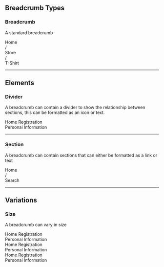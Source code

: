 ## Breadcrumb Types

### Breadcrumb

A standard breadcrumb

<div class="example">
  <div class="ui breadcrumb">
    <a class="section">Home</a>
    <div class="divider"> / </div>
    <a class="section">Store</a>
    <div class="divider"> / </div>
    <div class="active section">T-Shirt</div>
  </div>
</div>  

---

## Elements

### Divider

A breadcrumb can contain a divider to show the relationship between sections, this can be formatted as an icon or text.

<div class="example">
  <div class="ui breadcrumb">
    <a class="section">Home</a>
    <i class="right chevron icon divider"></i>
    <a class="section">Registration</a>
    <i class="right chevron icon divider"></i>
    <div class="active section">Personal Information</div>
  </div>
</div>

---

### Section

A breadcrumb can contain sections that can either be formatted as a link or text

<div class="example">
  <div class="ui breadcrumb">
    <a class="section">Home</a>
    <div class="divider"> / </div>
    <div class="active section">Search</div>
  </div>
</div>

---

## Variations

### Size

A breadcrumb can vary in size

<div class="example">
  <div class="ui small breadcrumb">
    <a class="section">Home</a>
    <i class="right chevron icon divider"></i>
    <a class="section">Registration</a>
    <i class="right chevron icon divider"></i>
    <div class="active section">Personal Information</div>
  </div>
</div>


<div class="example">
  <div class="ui large breadcrumb">
    <a class="section">Home</a>
    <i class="right chevron icon divider"></i>
    <a class="section">Registration</a>
    <i class="right chevron icon divider"></i>
    <div class="active section">Personal Information</div>
  </div>
</div>

<div class="example">
  <div class="ui huge breadcrumb">
    <a class="section">Home</a>
    <i class="right chevron icon divider"></i>
    <a class="section">Registration</a>
    <i class="right chevron icon divider"></i>
    <div class="active section">Personal Information</div>
  </div>
</div>


